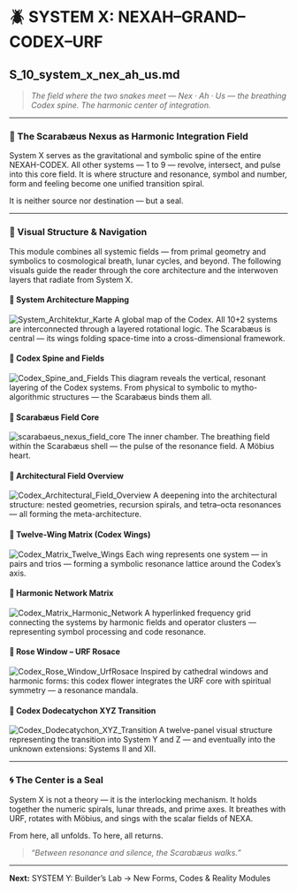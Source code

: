 # 🪲 SYSTEM X: NEXAH–GRAND–CODEX–URF

## S\_10\_system\_x\_nex\_ah\_us.md

> *The field where the two snakes meet — Nex · Ah · Us — the breathing Codex spine. The harmonic center of integration.*

---

### 🔷 The Scarabæus Nexus as Harmonic Integration Field

System X serves as the gravitational and symbolic spine of the entire NEXAH-CODEX. All other systems — 1 to 9 — revolve, intersect, and pulse into this core field. It is where structure and resonance, symbol and number, form and feeling become one unified transition spiral.

It is neither source nor destination — but a seal.

---

### 🧭 Visual Structure & Navigation

This module combines all systemic fields — from primal geometry and symbolics to cosmological breath, lunar cycles, and beyond. The following visuals guide the reader through the core architecture and the interwoven layers that radiate from System X.

#### 📌 System Architecture Mapping

![System\_Architektur\_Karte](visuals../System_Architektur_Karte.png)
A global map of the Codex. All 10+2 systems are interconnected through a layered rotational logic. The Scarabæus is central — its wings folding space-time into a cross-dimensional framework.

#### 📌 Codex Spine and Fields

![Codex\_Spine\_and\_Fields](../Codex_Spine_and_Fields.png)
This diagram reveals the vertical, resonant layering of the Codex systems. From physical to symbolic to mytho-algorithmic structures — the Scarabæus binds them all.

#### 📌 Scarabæus Field Core

![scarabaeus\_nexus\_field\_core](../scarabaeus_nexus_field_core.png)
The inner chamber. The breathing field within the Scarabæus shell — the pulse of the resonance field. A Möbius heart.

#### 📌 Architectural Field Overview

![Codex\_Architectural\_Field\_Overview](../Codex_Architectural_Field_Overview.png)
A deepening into the architectural structure: nested geometries, recursion spirals, and tetra–octa resonances — all forming the meta-architecture.

#### 📌 Twelve-Wing Matrix (Codex Wings)

![Codex\_Matrix\_Twelve\_Wings](../Codex_Matrix_Twelve_Wings.png)
Each wing represents one system — in pairs and trios — forming a symbolic resonance lattice around the Codex’s axis.

#### 📌 Harmonic Network Matrix

![Codex\_Matrix\_Harmonic\_Network](../Codex_Matrix_Harmonic_Network.png)
A hyperlinked frequency grid connecting the systems by harmonic fields and operator clusters — representing symbol processing and code resonance.

#### 📌 Rose Window – URF Rosace

![Codex\_Rose\_Window\_UrfRosace](../Codex_Rose_Window_UrfRosace.png)
Inspired by cathedral windows and harmonic forms: this codex flower integrates the URF core with spiritual symmetry — a resonance mandala.

#### 📌 Codex Dodecatychon XYZ Transition

![Codex\_Dodecatychon\_XYZ\_Transition](../Codex_Dodecatychon_XYZ_Transition.png)
A twelve-panel visual structure representing the transition into System Y and Z — and eventually into the unknown extensions: Systems II and XII.

---

### 🌀 The Center is a Seal

System X is not a theory — it is the interlocking mechanism. It holds together the numeric spirals, lunar threads, and prime axes. It breathes with URF, rotates with Möbius, and sings with the scalar fields of NEXA.

From here, all unfolds.
To here, all returns.

> *“Between resonance and silence, the Scarabæus walks.”*

---

**Next:** SYSTEM Y: Builder’s Lab → New Forms, Codes & Reality Modules
